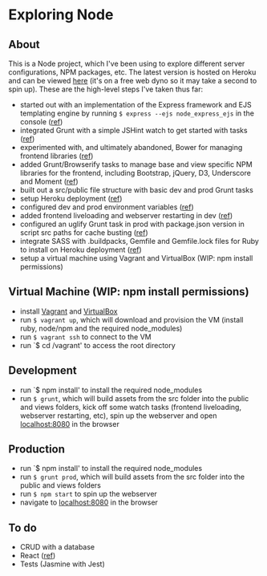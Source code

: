 # Exploring Node

## About
This is a Node project, which I've been using to explore different server configurations, NPM packages, etc. The latest version is hosted on Heroku and can be viewed [here](https://node-express-ejs.herokuapp.com/) (it's on a free web dyno so it may take a second to spin up). These are the high-level steps I've taken thus far:

* started out with an implementation of the Express framework and EJS templating engine by running `$ express --ejs node_express_ejs` in the console ([ref](https://www.thenewboston.com/videos.php?cat=355))
* integrated Grunt with a simple JSHint watch to get started with tasks ([ref](https://www.youtube.com/watch?v=7YFzYrllHkI))
* experimented with, and ultimately abandoned, Bower for managing frontend libraries ([ref](https://medium.com/@nickheiner/why-my-team-uses-npm-instead-of-bower-eecfe1b9afcb#.eui39e8vb))
* added Grunt/Browserify tasks to manage base and view specific NPM libraries for the frontend, including Bootstrap, jQuery, D3, Underscore and Moment ([ref](http://codeofrob.com/entries/grunt+browserify+npm+application=success.html))
* built out a src/public file structure with basic dev and prod Grunt tasks
* setup Heroku deployment ([ref](https://devcenter.heroku.com/articles/getting-started-with-nodejs#introduction))
* configured dev and prod environment variables ([ref](http://stackoverflow.com/questions/12401998/have-grunt-generate-index-html-for-different-setups))
* added frontend liveloading and webserver restarting in dev ([ref](http://thanpol.as/grunt/Grunt-with-express-server-and-Livereload))
* configured an uglify Grunt task in prod with package.json version in script src paths for cache busting ([ref](https://www.youtube.com/watch?v=bntNYzCrzvE))
* integrate SASS with .buildpacks, Gemfile and Gemfile.lock files for Ruby to install on Heroku deployment ([ref](http://stackoverflow.com/questions/15890076/how-to-setup-gruntfile-to-use-compass-sass-on-heroku/30073828#30073828))
* setup a virtual machine using Vagrant and VirtualBox (WIP: npm install permissions)

## Virtual Machine (WIP: npm install permissions)
* install [Vagrant](https://www.vagrantup.com/downloads.html) and [VirtualBox](https://www.virtualbox.org/wiki/Downloads)
* run `$ vagrant up`, which will download and provision the VM (install ruby, node/npm and the required node_modules)
* run `$ vagrant ssh` to connect to the VM
* run `$ cd /vagrant' to access the root directory

## Development
* run `$ npm install' to install the required node_modules
* run `$ grunt`, which will build assets from the src folder into the public and views folders, kick off some watch tasks (frontend liveloading, webserver restarting, etc), spin up the webserver and open [localhost:8080](http://localhost:8080) in the browser

## Production
* run `$ npm install' to install the required node_modules
* run `$ grunt prod`, which will build assets from the src folder into the public and views folders
* run `$ npm start` to spin up the webserver
* navigate to [localhost:8080](http://localhost:8080) in the browser

## To do
* CRUD with a database
* React ([ref](https://blog.risingstack.com/the-react-way-getting-started-tutorial/))
* Tests (Jasmine with Jest)